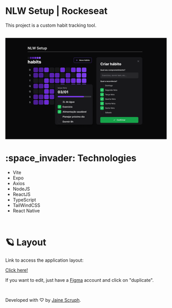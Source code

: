 <h1>
	NLW Setup | Rockeseat
</h1>
<p>This project is a custom habit tracking tool.</p>

<br />
<img src="/preview.png" />

<br>
  <h1>
	  :space_invader:  Technologies
  </h1>
  
  - Vite
  - Expo
  - Axios
  - NodeJS
  - ReactJS
  - TypeScript
  - TailWindCSS
  - React Native
<br />

<h1>🪐 Layout</h1>

Link to access the application layout:

<a href="https://www.figma.com/community/file/1195326661124171197">Click here!</a>

If you want to edit, just have a <a href="https://www.figma.com/signup">Figma</a> account and click on "duplicate".

<br />
<p>Developed with ♡ by <a href="https://www.instagram.com/scruph.js/">Jaine Scruph</a>.</p>
